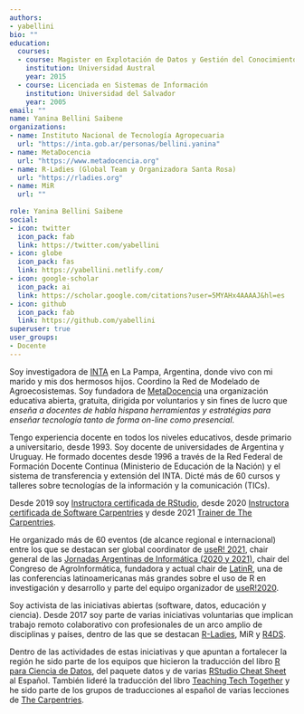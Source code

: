 ```yaml
---
authors:
- yabellini
bio: ""
education:
  courses:
  - course: Magister en Explotación de Datos y Gestión del Conocimiento
    institution: Universidad Austral
    year: 2015
  - course: Licenciada en Sistemas de Información
    institution: Universidad del Salvador
    year: 2005
email: ""
name: Yanina Bellini Saibene
organizations:
- name: Instituto Nacional de Tecnología Agropecuaria
  url: "https://inta.gob.ar/personas/bellini.yanina"
- name: MetaDocencia
  url: "https://www.metadocencia.org"
- name: R-Ladies (Global Team y Organizadora Santa Rosa)
  url: "https://rladies.org"
- name: MiR 
  url: ""
  
role: Yanina Bellini Saibene
social:
- icon: twitter
  icon_pack: fab
  link: https://twitter.com/yabellini
- icon: globe
  icon_pack: fas
  link: https://yabellini.netlify.com/
- icon: google-scholar
  icon_pack: ai
  link: https://scholar.google.com/citations?user=5MYAHx4AAAAJ&hl=es
- icon: github
  icon_pack: fab
  link: https://github.com/yabellini
superuser: true
user_groups:
- Docente
---
```


Soy investigadora de [INTA]((https://inta.gob.ar/anguil)) en La Pampa, Argentina, donde vivo con mi marido y mis dos hermosos hijos.  Coordino la Red de Modelado de Agroecosistemas. Soy fundadora de [MetaDocencia](https://metadocencia.netlify.app/) una organización educativa abierta, gratuita, dirigida por voluntarios y sin fines de lucro que _enseña a docentes de habla hispana herramientas y estratégias para enseñar tecnología tanto de forma on-line como presencial_.

Tengo experiencia docente en todos los niveles educativos, desde primario a universitario, desde 1993. Soy docente de universidades de Argentina y Uruguay. He formado docentes desde 1996 a través de la Red Federal de Formación Docente Continua (Ministerio de Educación de la Nación) y el sistema de transferencia y extensión del INTA. Dicté más de 60 cursos y talleres sobre tecnologías de la información y la comunicación (TICs). 

Desde 2019 soy [Instructora certificada de RStudio](https://education.rstudio.com/trainers/), desde 2020 [Instructora certificada de Software Carpentries](https://carpentries.org/instructors/) y desde 2021 [Trainer de The Carpentries](https://carpentries.org/trainers/).

He organizado más de 60 eventos (de alcance regional e internacional)  entre los que se destacan ser global coordinator de [useR! 2021](https://user2021.r-project.org/), chair general de las [Jornadas Argentinas de Informática (2020 y 2021)](http://www.sadio.org.ar/jaiio/), chair del Congreso de AgroInformática, fundadora y actual chair de [LatinR](https://latin-r.com), una de las conferencias latinoamericanas más grandes sobre el uso de R en investigación y desarrollo y parte del equipo organizador de [useR!2020](https://user2020.r-project.org/).

Soy activista de las iniciativas abiertas (software, datos, educación y ciencia). Desde 2017 soy parte de varias iniciativas voluntarias que implican trabajo remoto colaborativo con profesionales de un arco amplio de disciplinas y países, dentro de las que se destacan [R-Ladies](https://rladies.org/), MiR y  [R4DS](https://github.com/cienciadedatos). 

Dentro de las actividades de estas iniciativas y que apuntan a fortalecer la región he sido parte de los equipos que hicieron la traducción del libro [R para Ciencia de Datos](https://es.r4ds.hadley.nz), del paquete datos y de varias [RStudio Cheat Sheet](https://rstudio.com/resources/cheatsheets/) al Español. También lideré la traducción del libro [Teaching Tech Together](https://teachtogether.tech/) y he sido parte de los grupos de traducciones al español de varias lecciones de [The Carpentries](https://github.com/Carpentries-ES).